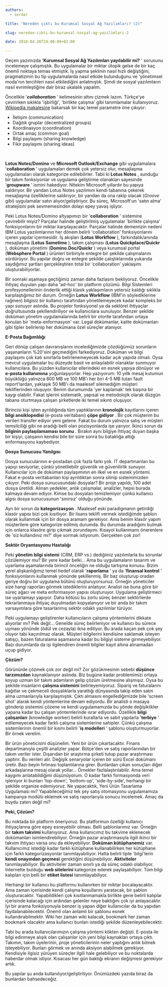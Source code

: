 ```yaml
---
authors:
  - serdar

title: "Nereden çıktı bu Kurumsal Sosyal Ağ Yazılımları? (2)"

slug: nereden-cikti-bu-kurumsal-sosyal-ag-yazilimlari-2

date: 2010-04-26T19:00:00+02:00

---
```


Geçen [](2010-04-kurumsal-sosyal-ag-yazilimlari-bize-uyacak-mi-1.md "kurumsal-sosyal-ag-yazilimlari-bize-uyacak-mi-1.htm")yazımızda '**Kurumsal Sosyal Ağ Yazılımları yayılabilir mi?** ' sorusunu incelemeye çalışmıştık. Bu uygulamalar bir miktar ütopik gelse de bir kaç önemli noktaya temas etmiştik. İş yapma şeklinin nasıl hızlı değiştiğini, pragmatizmin bu tip uygulamalarda nasıl etkide bulunduğunu ve 'yönetimsel moda'nın tercihleri nasıl etkilediğini anlatmıştık. Şimdi de sosyal yazılımların nasıl evrimleştiğine dair biraz ukalalık yapalım.
<!-- more -->
Öncelikle '***collaboration*** ' kelimesinin altını çizmek lazım. Türkçe'ye çevirirken sıklıkla 'işbirliği', 'birlikte çalışma' gibi tanımlamalar kullanıyoruz. [Wikipedia makalesine](http://en.wikipedia.org/wiki/Collaboration) bakarsak bir kaç temel parametre öne çıkıyor:

* İletişim (communication)
* Dağıtık gruplar (decentralized groups)
* Koordinasyon (coordination)
* Ortak amaç (common goal)
* Bilgi paylaşımı (sharing knowledge)
* Fikir paylaşımı (sharing ideas)

<br />

**Lotus Notes/Domino** ve **Microsoft Outlook/Exchange** gibi uygulamalara '**collaboration** ' uygulamaları demek çok yetersiz olur, mesajlaşma uygulamaları olarak kategorize edilebilirler. Tabii ki **Lotus Notes** , sunduğu bir takım fonksiyonlar ve uygulama geliştirme olanakları sayesinde '**groupware** ' ismini hakediyor. Nitekim Microsoft yıllardır bu yapıya saldırıyor. Bir yandan Lotus Notes yazılımını kendi tabanına çekerek mesajlaşma özelliklerine saldırıyor, bir yandan da ona rakip olacak (*Groove* gibi) uygulamalar satın alıyor/geliştiriyor. Bu süreç, Microsoft'un 'satın alma' stratejisini pek sevmemesinden dolayı epey yavaş işliyor.

Peki Lotus Notes/Domino altyapımızı bir '**collaboration** ' sistemine çevirebilir miyiz? Parçalar halinde geliştirilmiş uygulamalar 'birlikte çalışma' fonksiyonlarını bir miktar karşılayacaktır. Parçalar halinde dememizin nedeni IBM Lotus yazılımlarının her dönem belirli 'collaboration' fonksiyonlarını içeren yapılar içermesidir. İş akışları (**Lotus Workflow** ), farkındalık/anında mesajlaşma (**Lotus Sametime** ), takım çalışması (**Lotus Quickplace/Quickr** ), doküman yönetimi (**Domino.Doc/Quickr** ) veya kurumsal portal (**Websphere Portal** ) ürünleri birbiriyle entegre bir şekilde çalışmalarını sürdürüyor. Bu yapılar doğru ve entegre şekilde çalıştıklarında yukarıda saydığımız şartları gerçekleştiren total bir 'collaboration' yaklaşımı oluşturabiliyorlar.

Bir sonraki aşamaya geçtiğimiz zaman daha fazlasını bekliyoruz. Öncelikle ihtiyaç duyulan yapı daha 'ad-hoc' bir platform çözümü. Bilgi Sistemleri profesyonellerinin önderlik ettiği klasik yaklaşımların yetersiz kaldığı sıklıkla karşılaştığımız bir durum. Örneğin **Lotus Workflow** (IBM'in söylediklerine rağmen) bilgisiz bir kullanıcı tarafından yönetilemeyecek kadar kompleks bir yapı sunuyor aslında. Bu projeler fonksiyonel ya da sektörel ihtiyaçlar doğrultusunda şekillendiriliyor ve kullanıcılara sunuluyor. Benzer şekilde doküman yönetim uygulamalarında belirli bir otorite tarafından ortaya konulan bir 'meta-enformasyon' var. Legal dokümanlar, kalite dokümanları gibi tipler belirlenip her dokümana özel süreçler atanıyor.

**E-Posta Bağımlılığı**

Geri dönüp çalışan davranışlarını incelediğimizde çözdüğümüz sorunların yaşananların %20'sini geçmediğini farkediyoruz. Doküman ve bilgi paylaşımı çok katı sınırlarla belirlenemeyecek kadar açık yapıda olmalı. Oysa mevcut uygulamalar bu düzeyde basit ve anlaşılabilir olanaklar sunmuyor kullanıcılara. Bu yüzden kullanıcılar ellerindeki en esnek yapıya dönüyor ve **e-posta kullanımına** yoğunlaşıyorlar. Hep yazıyorum: 10 yıllk mesaj kutumun büyüklüğü yalnızca 800 MB ve 100 MB'ı her biri 4-5 MB tutan fault report'lardan, yaklaşık 50 MB'ı da maalesef silemediğim müşteri tekliflerinden oluşuyor. Benim durumumda 'yer kaplamak' tek başına bir kaygı olabilir. Fakat işlerini sistematik, yapısal ve metodolojik olarak düzgün tabana oturtmaya çalışan şirketlerde iki temel sıkıntı oluşuyor.

Birincisi kişi işten ayrıldığında tüm yaptıklarının **kronolojik** kayıtlarını içeren **bilgi ansiklopedisi** (e-posta veritabanı) **çöpe gidiyor** . Bir çok müşterim bu verileri transfer ediyor yeni gelene. Fakat bu durum yalnızca satış ve müşteri temsilciliği gibi ne aradığı belli olan pozisyonlarda işe yarıyor. İkinci sorun da **bilginin paylaşılamaması sorunu** . Bırakın aynı bilgiye ihtiyaç duyan başka bir kişiyi, çalışanın kendisi bile bir süre sonra bu bataklığa attığı enformasyonu kaybediyor.

**Dosya Sunucusu Yanılgısı**

Dosya sunucularının e-postadan çok fazla farkı yok. IT departmanları bu yapıyı seviyorlar, çünkü yönetilebilir güvenlik ve güvenilirlik sunuyor. Kullanıcılar için de doküman paylaşımının en ilkel ve en esnek yöntemi. Fakat e-posta veritabanları kişi ayrıldıktan sonra silinip sistemimizden çıkıyor. Peki dosya sunucusundaki dosyalar? Bir proje yapıldı, 100 adet dosya üretildi. Alınan yedekler, anlık çalışmalar, analizler, hepsi burada kalmaya devam ediyor. Kimse bu dosyaları temizlemiyor çünkü kullanıcı algısı dosya sunucusunun 'sınırsız' olduğu yönünde.

Ayrı bir sorun da **kategorizasyon** . Maalesef eski paradigmanın getirdiği klasör yapısı bizi çok kısıtlıyor. Bir lisans teklifi vermek istediğimde şablon olarak kullanmak için bir dosya aramam gerekiyor. Ama benim klasör yapım müşterilere göre kategorize edilmiş durumda. Bu durumda aradığımı bulmak için onlarca klasöre girip çıkmak zorundayım. Kısayol kullanmamı önerenlere de 'siz kullandınız mı?' diye sormak istiyorum. Gerçekten çok zor!

**Sektör Oryantasyonu Hastalığı**

Peki **yönetim bilgi sistemi** (CRM, ERP vs.) dediğimiz yazılımlarla bu sorunlar çözülemiyor mu? Bir yere kadar belki... Ama bu uygulamaların tasarım ve uyarlama aşamalarında birincil önceliğin ne olduğu tartışma konusu. Bizim yerel alışkanlığımız temel hedef olarak '**raporlama** ' ya da '**finansal kontrol** ' fonksiyonlarını kullanmak yönünde şekillenmiş. Bir baz oluşturup oradan geriye doğru bir uygulama bütünü oluşturuyorsunuz. Örneğin yöneticiler size hangi raporları görmek istediklerini anlatıyor. Analist ise buna göre bir süreç ağacı ve meta enformasyon yapısı oluşturuyor. Uygulama geliştirmeci ise uyarlamayı yapıyor. Daha kötüsü bu zorlu süreç benzer sektörlerde tekrarlanmaya ihtiyaç duyulmadan kopyalanıyor ve bir anda bir takım varsayımlara göre tasarlanmış sektör odaklı yazılımlar türüyor.

Peki uygulamayı geliştirenler kullanıcıların çalışma yöntemlerini dikkate alıyorlar mı? Pek değil... Genelde süreç belirleniyor ve kullanıcı bu sürece uyması yönünde (ödül ve cezayla) ikna ediliyor. Bu arada kaçan pek çok şey oluyor tabi kaçınılmaz olarak. Müşteri bilgilerini kendisine saklamak isteyen satışçı, bazen faturalama aşamasına kadar bu bilgiyi sisteme girmeyebiliyor. Bazı durumlarda da işi ilgilendiren önemli bilgiler kayıt altına alınamadan uçup gidiyor.

**Çözüm?**

Görünürde çözmek çok zor değil mi? Zor gözükmesinin sebebi **düşünce tarzımızdan** kaynaklanıyor aslında. Biz bugüne kadar problemimizi ortaya koyup uzman bir takım adamların gelip çözüm üretmesine alışmışız. Oysa bu şekilde insanların **çalışma sistemini** belirleyemiyoruz. Sipariş ve faturalarını kağıtlar ve çekmeceli dosyalıklarla yarattığı dünyasında takip eden satın alma uzmanlarıyla karşılaşmıştık. Çıktı almasını engellediğimizde bile 'screen shot' alarak kendi yöntemlerine devam ediyordu. Bir analisti o masaya gönderip sistemini çözene ve kendi uygulamamızda bu yönde değişiklikler yapana kadar bu çalışan yöntemlerinde ısrar ediyordu. Özellikle **bilgi çalışanları** (knowledge worker) belirli kurallarla ve sabit yapılarla '**terbiye** ' edilemeyecek kadar farklı çalışma sistemlerine sahipler. Çünkü çalışma sistemlerinin önemli bir kısmı belirli '**iş modelleri** ' şablonu oluşturmuyorlar. Bir örnek verelim.

Bir ürün yöneticisini düşünelim. Yeni bir ürün çıkartacaktır. Finans departmanıyla çeşitli analizler yapar. Bütçe'den ve satış raporlarından bir takım veriler ister. Dışarıdan bir araştırma şirketi tutup pazar araştırması yaptırır. Bu verileri alır. Değişik senaryolar içeren bir sürü Excel dokümanı üretir. Bazı beyin fırtınası toplantılarına girer. Bunlardan çıkan sonuçları diğer arkadaşlarına mesaj olarak yollar... Örnekler fazlalaştırılabilir. Ama temel kaygımı anlatabildiğimi düşünüyorum. O kadar farklı formasyonda veri işleniyor ki bunları 'top-down', 'bottom-up', 'side-by-side', herhangi bir şekilde organize edemiyoruz. Ne yapacaktık, Yeni Ürün Tasarlama Uygulaması mı? Yapabileceğimiz tek şey satış otomasyonu uygulamamıza kampanya modülü eklemek ve satış raporlarıyla sonucu incelemek. Amaç da buydu zaten değil mi?

**Peki, Çözüm?**

Bu noktada bir platform öneriyoruz. Bu platformun özelliği kullanıcı ihtiyaçlarına göre epey esneyebilir olması. Belli şablonlarımız var. Örneğin bir **takım takvimi** kullanıyoruz. Ama kullanıcımız bu takvime eklenecek dokümanları isimlendirebiliyor. Örneğin pazar araştırmasıyla ilgili ikinci bir takvim ihtiyacı varsa onu da ekleyebiliyor. **Doküman kütüphanemiz** var. Kullanıcımız istediği kadar farklı kütüphane kullanabilirken her kütüphane için farklı kategorizasyonlar tanımlayabiliyor. Hatta belirli tipte 'bilgi'lerin **kendi onayından geçmesi** gerektiğini düşünebiliyor. **Aktiviteler** tanımlayabiliyor. Bu aktiviteler zaman sınırlı ya da süreç odaklı olabiliyor. Internette bulduğu **web sitelerini** kategorize ederek paylaşabiliyor. Tüm bilgi kalıpları için belli bir **etiket listesi** tanımlayabiliyor.

Herhangi bir kullanıcı bu platformu kullanırken bir miktar bocalayacaktır. Ama zaman içerisinde kendi çalışma koşullarını yaratacak, bir şablon oluşturacaktır. Yapabildikleri çok kısıtlanmamakla birlikte gene belirli kalıplar içerisinde kalacağı için ardından gelenler neye baktığını çok iyi anlayacaktır. İyi bir arama fonksiyonuyla benzer iş yapan diğer kullanıcılar da bu yapıdan faydalanabilecektir. Önemli olan anlamlı bir şablonu esnek kullandırabilmektir. Wiki her zaman wiki kalacak, bookmark her zaman bookmark olacaktır ama kullanıcı bunları istediği şekilde düzenleyebilecektir.

Tabi bu arada kullanıcılarımızın çalışma yöntemi kökten değişti. E-posta ile bilgi edinmeye alışık olan çalışanlar için yeni bilgi kaynakları ortaya çıktı. Takımın, takım üyelerinin, proje yöneticilerinin neler yaptığını anlık bilmek isteyebiliyor. Bunları görmek ve anında aksiyon alabilmek gerekiyor. Kendisiyle ilgisiz yürüyen süreçler ilgili hale gelebiliyor ve bu noktalarda haberdar olmak istiyor. Kısacası her gün baktığı ekranın değişmesi gerekiyor artık.

Bu yapılar şu anda kullanılıyor/geliştiriliyor. Önümüzdeki yazıda biraz da bunlardan bahsedeceğiz.
